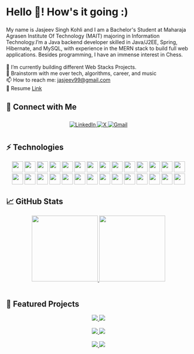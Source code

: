 <h1 align="left">Hello 👋! How's it going :)</h1>

###

<!--<br clear="both">

 <img align="right" height="250" src="https://avatars.githubusercontent.com/u/110547728?v=4"  />-->

###

<p align="left">My name is Jasjeev Singh Kohli and I am a Bachelor's Student at Maharaja Agrasen Institute Of Technology (MAIT) majoring in Information Technology.I’m a Java backend developer skilled in Java/J2EE, Spring, Hibernate, and MySQL, with experience in the MERN stack to build full web applications. Besides programming, I have an immense interest in Chess.<br><br>🔭 I’m currently building different Web Stacks Projects.<br>💬 Brainstorm with me over tech, algorithms, career, and music<br>📫 How to reach me: <a href="mailto:jasjeev99@gmail.com" target="_blank">jasjeev99@gmail.com</a>
<br>📝 Resume <a href="https://rusty-sj.github.io/media" target="_blank">Link</a>
</p>


## 🔗 Connect with Me
<div align="center" style="padding: 10px;">
  <a href="https://www.linkedin.com/in/jskkk013" target="_blank" rel="noopener noreferrer">
    <img src="https://img.shields.io/badge/LinkedIn-Jasjeev%20Singh%20Kohli-red?style=for-the-badge&logo=linkedin&logoColor=white" alt="LinkedIn"/>
  </a>
  <a href="https://x.com/jskkk_013" target="_blank" rel="noopener noreferrer">
    <img src="https://img.shields.io/badge/Twitter-@jskkk_013-1DA1F2?style=for-the-badge&logo=x&logoColor=white" alt="X"/>
  </a>
  <a href="mailto:jasjeev99@gmail.com" target="_blank" rel="noopener noreferrer">
    <img src="https://img.shields.io/badge/Gmail-jasjeev99@gmail.com-D14836?style=for-the-badge&logo=gmail&logoColor=white" alt="Gmail"/>
  </a>
</div>


## ⚡ Technologies
<p align="center">
  <img src="https://img.shields.io/badge/JavaScript-F7DF1E?style=for-the-badge&logo=javascript&logoColor=black" height="30"/>
 <img src="https://img.shields.io/badge/Springboot-389343?style=for-the-badge&logo=Springboot&logoColor=white" height="30"/>
  <img src="https://img.shields.io/badge/Node.js-339933?style=for-the-badge&logo=Node.js&logoColor=white" height="30"/>
  <img src="https://img.shields.io/badge/Python-3776AB?style=for-the-badge&logo=python&logoColor=white" height="30"/>
  <img src="https://img.shields.io/badge/React-61DAFB?style=for-the-badge&logo=react&logoColor=black" height="30"/>
  <img src="https://img.shields.io/badge/Java-ED8B00?style=for-the-badge&logo=java&logoColor=white" height="30"/>
  <img src="https://img.shields.io/badge/C++-00599C?style=for-the-badge&logo=c%2B%2B&logoColor=white" height="30"/>
  <img src="https://img.shields.io/badge/HTML5-E34F26?style=for-the-badge&logo=html5&logoColor=white" height="30"/>
  <img src="https://img.shields.io/badge/CSS3-1572B6?style=for-the-badge&logo=css3&logoColor=white" height="30"/>
  <img src="https://img.shields.io/badge/Bootstrap-7952B3?style=for-the-badge&logo=bootstrap&logoColor=white" height="30"/>
  <img src="https://img.shields.io/badge/TypeScript-3178C6?style=for-the-badge&logo=typescript&logoColor=white" height="30"/>
  <img src="https://img.shields.io/badge/MongoDB-47A248?style=for-the-badge&logo=mongodb&logoColor=white" height="30"/>
  <img src="https://img.shields.io/badge/Redis-DC382D?style=for-the-badge&logo=redis&logoColor=white" height="30"/>
  <img src="https://img.shields.io/badge/Elasticsearch-005571?style=for-the-badge&logo=elasticsearch&logoColor=white" height="30"/>
  <img src="https://img.shields.io/badge/GraphQL-E10098?style=for-the-badge&logo=graphql&logoColor=white" height="30"/>
  <img src="https://img.shields.io/badge/Apollo_GraphQL-311C87?style=for-the-badge&logo=apollo-graphql&logoColor=white" height="30"/>
  <img src="https://img.shields.io/badge/PostgreSQL-4169E1?style=for-the-badge&logo=postgresql&logoColor=white" height="30"/>
  <img src="https://img.shields.io/badge/MySQL-4479A1?style=for-the-badge&logo=mysql&logoColor=white" height="30"/>
  <img src="https://img.shields.io/badge/Heroku-430098?style=for-the-badge&logo=heroku&logoColor=white" height="30"/>
  <img src="https://img.shields.io/badge/Docker-2496ED?style=for-the-badge&logo=docker&logoColor=white" height="30"/>
  <img src="https://img.shields.io/badge/DigitalOcean-0080FF?style=for-the-badge&logo=digitalocean&logoColor=white" height="30"/>
  <img src="https://img.shields.io/badge/AWS-232F3E?style=for-the-badge&logo=amazon-aws&logoColor=white" height="30"/>
  <img src="https://img.shields.io/badge/Azure-0078D4?style=for-the-badge&logo=microsoft-azure&logoColor=white" height="30"/>
  <img src="https://img.shields.io/badge/Google_Cloud-4285F4?style=for-the-badge&logo=google-cloud&logoColor=white" height="30"/>
  <img src="https://img.shields.io/badge/Git-F05032?style=for-the-badge&logo=git&logoColor=white" height="30"/>
  <img src="https://img.shields.io/badge/GitHub-181717?style=for-the-badge&logo=github&logoColor=white" height="30"/>
  <img src="https://img.shields.io/badge/GitLab-FC6D26?style=for-the-badge&logo=gitlab&logoColor=white" height="30"/>
  <img src="https://img.shields.io/badge/Bitbucket-0052CC?style=for-the-badge&logo=bitbucket&logoColor=white" height="30"/>
</p>

## 📈 GitHub Stats

<div align="center">

  <!-- Top Languages -->
  <a href="https://github.com/jasjeev013">
    <img height="180em" src="https://github-readme-stats.vercel.app/api/top-langs/?username=jasjeev013&hide=jupyter+notebook&langs_count=3&title_color=ffffff&text_color=c9cacc&icon_color=2bbc8a&bg_color=1d1f21" />
  </a>

  <!-- GitHub Stats -->
  <a href="https://github.com/jasjeev013">
    <img height="180em" src="https://github-readme-stats.vercel.app/api?username=jasjeev013&show_icons=true&count_private=true&line_height=27&title_color=ffffff&text_color=c9cacc&icon_color=2bbc8a&bg_color=1d1f21" />
  </a>

</div>

<br/>

## 🚀 Featured Projects

<div align="center">

  <a href="https://github.com/jasjeev013/Geo-Mineral-Insight-RasterSim">
    <img src="https://github-readme-stats.vercel.app/api/pin/?username=jasjeev013&repo=Geo-Mineral-Insight-RasterSim&title_color=ffffff&text_color=c9cacc&icon_color=2bbc8a&bg_color=1d1f21" />
  </a>

  <a href="https://github.com/jasjeev013/Neuroquery-Chroma-RAG">
    <img src="https://github-readme-stats.vercel.app/api/pin/?username=jasjeev013&repo=Neuroquery-Chroma-RAG&title_color=ffffff&text_color=c9cacc&icon_color=2bbc8a&bg_color=1d1f21" />
  </a>
<br/><br/>
  <a href="https://github.com/jasjeev013/GoRentzyy">
    <img src="https://github-readme-stats.vercel.app/api/pin/?username=jasjeev013&repo=GoRentzyy&title_color=ffffff&text_color=c9cacc&icon_color=2bbc8a&bg_color=1d1f21" />
  </a>

  <a href="https://github.com/jasjeev013/hustle-hub">
    <img src="https://github-readme-stats.vercel.app/api/pin/?username=jasjeev013&repo=hustle-hub&title_color=ffffff&text_color=c9cacc&icon_color=2bbc8a&bg_color=1d1f21" />
  </a>
<br/><br/>
 <a href="https://github.com/jasjeev013/neighbouly-frontend">
    <img src="https://github-readme-stats.vercel.app/api/pin/?username=jasjeev013&repo=neighbouly-frontend&title_color=ffffff&text_color=c9cacc&icon_color=2bbc8a&bg_color=1d1f21" />
  </a>

  <a href="https://github.com/jasjeev013/AI-SQUAD">
    <img src="https://github-readme-stats.vercel.app/api/pin/?username=jasjeev013&repo=AI-SQUAD&title_color=ffffff&text_color=c9cacc&icon_color=2bbc8a&bg_color=1d1f21" />
  </a>
</div>

<!--
## Projects
<a href="https://github.com/KasRoudra/github-stats-card" alt="github-stats-card"><img src="https://kasroudra-stats-card.onrender.com/repo?user=jasjeev013&repo=Neuroquery-Chroma-RAG&theme=monokai&layout=compact"/></a>
<a href="https://github.com/KasRoudra/github-stats-card" alt="github-stats-card"><img src="https://kasroudra-stats-card.onrender.com/repo?user=jasjeev013&repo=Geo-Mineral-Insight-RasterSim&theme=aura_dark&layout=compact"/></a>
<picture>
  <source media="(prefers-color-scheme: dark)" srcset="https://raw.githubusercontent.com/jasjeev013/jasjeev013/output/pacman-contribution-graph-dark.svg">
  <source media="(prefers-color-scheme: light)" srcset="https://raw.githubusercontent.com/jasjeev013/jasjeev013/output/pacman-contribution-graph.svg">
  <img alt="pacman contribution graph" src="https://raw.githubusercontent.com/jasjeev013/jasjeev013/output/pacman-contribution-graph.svg">
</picture>


<div align="center">
  <img src="https://github-readme-stats.vercel.app/api?username=jasjeev013&hide_title=false&hide_rank=false&show_icons=true&include_all_commits=true&count_private=true&disable_animations=false&theme=dracula&locale=en&hide_border=false&order=1" height="150" alt="stats graph"  />
  <img src="https://github-readme-stats.vercel.app/api/top-langs?username=jasjeev013&locale=en&hide_title=false&layout=compact&card_width=320&langs_count=5&theme=dracula&hide_border=false&order=2" height="150" alt="languages graph"  />
  <img src="https://github-profile-trophy.vercel.app?username=jasjeev013&theme=dracula&column=-1&row=1&margin-w=8&margin-h=8&no-bg=false&no-frame=false&order=4" height="150" alt="trophy graph"  />
  <img src="https://github-readme-activity-graph.vercel.app/graph?username=jasjeev013&radius=16&theme=react&area=true&order=5" height="300" alt="activity-graph graph"  />
</div>

###
